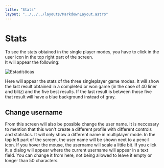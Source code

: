 ```yaml
---
title: "Stats"
layout: "../../../layouts/MarkdownLayout.astro"
---
```


# Stats

To see the stats obtained in the single player modes, you have to click in the user icon in the top right part of the screen.  
It will appear the following:

![Estadísticas](/kekris/manual/stats.png)

Here will appear the stats of the three singleplayer game modes. It will show the last result obtained in a completed or won game (in the case of 40 liner and blitz) and the five best results. If the last result is between those five that result will have a blue background instead of gray.

## Change username

From this screen will also be possible change the user name. It is neccesary to mention that this won't create a different profile with different controls and statistics. It will only show a different name in multiplayer mode.
In the top left part of the screen, the user name will be shown next to a pencil icon. If you hover the mouse, the username will scale a little bit. If you click it, a dialog will appear where the current username will appear in a text field. You can change it from here, not being allowed to leave it empty or longer than 50 characters.
